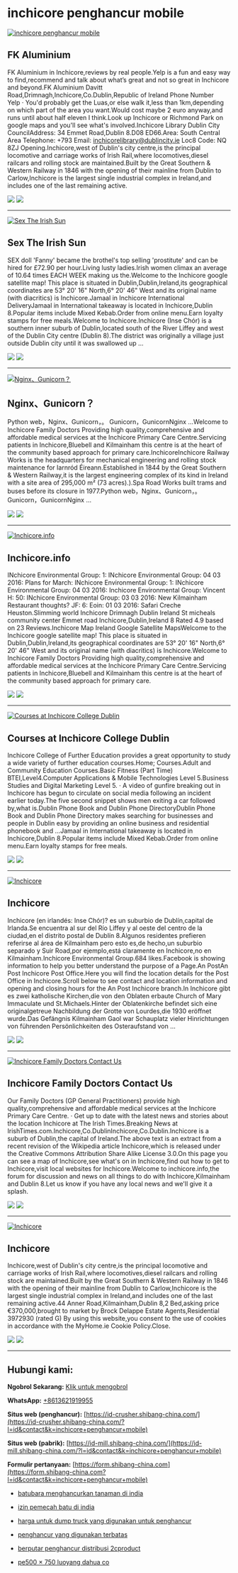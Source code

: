 # inchicore penghancur mobile

<a href="https://swt.shibang-china.com/?l=id&img&k=inchicore+penghancur+mobile" target="_blank">![inchicore penghancur mobile](http://static.shibang-china.com/all-800x300/637.jpg)</a>

## FK Aluminium
FK Aluminium in Inchicore,reviews by real people.Yelp is a fun and easy way to find,recommend and talk about what’s great and not so great in Inchicore and beyond.FK Aluminium Davitt Road,Drimnagh,Inchicore,Co.Dublin,Republic of Ireland Phone Number Yelp&nbsp;&#0183;&#32;You'd probably get the Luas,or else walk it,less than 1km,depending on which part of the area you want.Would cost maybe 2 euro anyway,and runs until about half eleven I think.Look up Inchicore or Richmond Park on google maps and you'll see what's involved.Inchicore Library Dublin City CouncilAddress: 34 Emmet Road,Dublin 8.D08 ED66.Area: South Central Area Telephone: +793 Email: inchicorelibrary@dublincity.ie Loc8 Code: NQ 8ZJ Opening.Inchicore,west of Dublin's city centre,is the principal locomotive and carriage works of Irish Rail,where locomotives,diesel railcars and rolling stock are maintained.Built by the Great Southern &amp; Western Railway in 1846 with the opening of their mainline from Dublin to Carlow,Inchicore is the largest single industrial complex in Ireland,and includes one of the last remaining active.


<a href="https://whatsapp.shibangsoft.com/WhatsApp.php" target="_blank" title="WhatsApp">![](http://static.shibang-china.com/icon/whatsapp.png)</a> <a href="https://swt.shibang-china.com/?l=id&icon&k=inchicore+penghancur+mobile" target="_blank">![](http://static.shibang-china.com/icon/chat-id.png)</a>

---

<a href="https://swt.shibang-china.com/?l=id&img&k=inchicore+penghancur+mobile" target="_blank">![Sex The Irish Sun](http://static.shibang-china.com/all-800x300/128.jpg)</a>

## Sex The Irish Sun
SEX doll 'Fanny' became the brothel's top selling 'prostitute' and can be hired for &#163;72.90 per hour.Living lusty ladies.Irish women climax an average of 10.64 times EACH WEEK making us the.Welcome to the Inchicore google satellite map! This place is situated in Dublin,Dublin,Ireland,its geographical coordinates are 53&#176; 20' 16&quot; North,6&#176; 20' 46&quot; West and its original name (with diacritics) is Inchicore.Jamaal in Inchicore International DeliveryJamaal in International takeaway is located in Inchicore,Dublin 8.Popular items include Mixed Kebab.Order from online menu.Earn loyalty stamps for free meals.Welcome to Inchicore.Inchicore (Inse Ch&#243;r) is a southern inner suburb of Dublin,located south of the River Liffey and west of the Dublin City centre (Dublin 8).The district was originally a village just outside Dublin city until it was swallowed up …


<a href="https://whatsapp.shibangsoft.com/WhatsApp.php" target="_blank" title="WhatsApp">![](http://static.shibang-china.com/icon/whatsapp.png)</a> <a href="https://swt.shibang-china.com/?l=id&icon&k=inchicore+penghancur+mobile" target="_blank">![](http://static.shibang-china.com/icon/chat-id.png)</a>

---

<a href="https://swt.shibang-china.com/?l=id&img&k=inchicore+penghancur+mobile" target="_blank">![Nginx、Gunicorn？](http://static.shibang-china.com/all-800x300/1468.jpg)</a>

## Nginx、Gunicorn？
Python web，Nginx、Gunicorn，。 Gunicorn，GunicornNginx …Welcome to Inchicore Family Doctors Providing high quality,comprehensive and affordable medical services at the Inchicore Primary Care Centre.Servicing patients in Inchicore,Bluebell and Kilmainham this centre is at the heart of the community based approach for primary care.InchicoreInchicore Railway Works is the headquarters for mechanical engineering and rolling stock maintenance for Iarnr&#243;d &#201;ireann.Established in 1844 by the Great Southern &amp; Western Railway,it is the largest engineering complex of its kind in Ireland with a site area of 295,000 m&#178; (73 acres).).Spa Road Works built trams and buses before its closure in 1977.Python web，Nginx、Gunicorn，。 Gunicorn，GunicornNginx …


<a href="https://whatsapp.shibangsoft.com/WhatsApp.php" target="_blank" title="WhatsApp">![](http://static.shibang-china.com/icon/whatsapp.png)</a> <a href="https://swt.shibang-china.com/?l=id&icon&k=inchicore+penghancur+mobile" target="_blank">![](http://static.shibang-china.com/icon/chat-id.png)</a>

---

<a href="https://swt.shibang-china.com/?l=id&img&k=inchicore+penghancur+mobile" target="_blank">![Inchicore.info](http://static.shibang-china.com/all-800x300/1523.jpg)</a>

## Inchicore.info
INchicore Environmental Group: 1: INchicore Environmental Group: 04 03 2016: Plans for March: INchicore Environmental Group: 1: INchicore Environmental Group: 04 03 2016: Inchicore Environmental Group: Vincent H: 50: INchicore Environmental Group: 03 03 2016: New Kilmainham Restaurant thoughts? JF: 6: Eoin: 01 03 2016: Safari Creche Heuston.Slimming world Inchicore Drimnagh Dublin Ireland St micheals community center Emmet road Inchicore,Dublin,Ireland 8 Rated 4.9 based on 23 Reviews.Inchicore Map Ireland Google Satellite MapsWelcome to the Inchicore google satellite map! This place is situated in Dublin,Dublin,Ireland,its geographical coordinates are 53&#176; 20' 16&quot; North,6&#176; 20' 46&quot; West and its original name (with diacritics) is Inchicore.Welcome to Inchicore Family Doctors Providing high quality,comprehensive and affordable medical services at the Inchicore Primary Care Centre.Servicing patients in Inchicore,Bluebell and Kilmainham this centre is at the heart of the community based approach for primary care.


<a href="https://whatsapp.shibangsoft.com/WhatsApp.php" target="_blank" title="WhatsApp">![](http://static.shibang-china.com/icon/whatsapp.png)</a> <a href="https://swt.shibang-china.com/?l=id&icon&k=inchicore+penghancur+mobile" target="_blank">![](http://static.shibang-china.com/icon/chat-id.png)</a>

---

<a href="https://swt.shibang-china.com/?l=id&img&k=inchicore+penghancur+mobile" target="_blank">![Courses at Inchicore College Dublin](http://static.shibang-china.com/all-800x300/746.jpg)</a>

## Courses at Inchicore College Dublin
Inchicore College of Further Education provides a great opportunity to study a wide variety of further education courses.Home; Courses.Adult and Community Education Courses.Basic Fitness (Part Time) BTEI,Level4.Computer Applications &amp; Mobile Technologies Level 5.Business Studies and Digital Marketing Level 5.&nbsp;&#0183;&#32;A video of gunfire breaking out in Inchicore has begun to circulate on social media following an incident earlier today.The five second snippet shows men exiting a car followed by,what is.Dublin Phone Book and Dublin Phone DirectoryDublin Phone Book and Dublin Phone Directory makes searching for businesses and people in Dublin easy by providing an online business and residential phonebook and …Jamaal in International takeaway is located in Inchicore,Dublin 8.Popular items include Mixed Kebab.Order from online menu.Earn loyalty stamps for free meals.


<a href="https://whatsapp.shibangsoft.com/WhatsApp.php" target="_blank" title="WhatsApp">![](http://static.shibang-china.com/icon/whatsapp.png)</a> <a href="https://swt.shibang-china.com/?l=id&icon&k=inchicore+penghancur+mobile" target="_blank">![](http://static.shibang-china.com/icon/chat-id.png)</a>

---

<a href="https://swt.shibang-china.com/?l=id&img&k=inchicore+penghancur+mobile" target="_blank">![Inchicore](http://static.shibang-china.com/all-800x300/94.jpg)</a>

## Inchicore
Inchicore (en irland&#233;s: Inse Ch&#243;r)? es un suburbio de Dubl&#237;n,capital de Irlanda.Se encuentra al sur del R&#237;o Liffey y al oeste del centro de la ciudad,en el distrito postal de Dubl&#237;n 8.Algunos residentes prefieren referirse al &#225;rea de Kilmainham pero esto es,de hecho,un suburbio separado y Suir Road,por ejemplo,est&#225; claramente en Inchicore,no en Kilmainham.Inchicore Environmental Group.684 likes.Facebook is showing information to help you better understand the purpose of a Page.An PostAn Post Inchicore Post Office.Here you will find the location details for the Post Office in Inchicore.Scroll below to see contact and location information and opening and closing hours for the An Post Inchicore branch.In Inchicore gibt es zwei katholische Kirchen,die von den Oblaten erbaute Church of Mary Immaculate und St.Michaels.Hinter der Oblatenkirche befindet sich eine originalgetreue Nachbildung der Grotte von Lourdes,die 1930 er&#246;ffnet wurde.Das Gef&#228;ngnis Kilmainham Gaol war Schauplatz vieler Hinrichtungen von f&#252;hrenden Pers&#246;nlichkeiten des Osteraufstand von …


<a href="https://whatsapp.shibangsoft.com/WhatsApp.php" target="_blank" title="WhatsApp">![](http://static.shibang-china.com/icon/whatsapp.png)</a> <a href="https://swt.shibang-china.com/?l=id&icon&k=inchicore+penghancur+mobile" target="_blank">![](http://static.shibang-china.com/icon/chat-id.png)</a>

---

<a href="https://swt.shibang-china.com/?l=id&img&k=inchicore+penghancur+mobile" target="_blank">![Inchicore Family Doctors Contact Us](http://static.shibang-china.com/all-800x300/986.jpg)</a>

## Inchicore Family Doctors Contact Us
Our Family Doctors (GP General Practitioners) provide high quality,comprehensive and affordable medical services at the Inchicore Primary Care Centre.&nbsp;&#0183;&#32;Get up to date with the latest news and stories about the location Inchicore at The Irish Times.Breaking News at IrishTimes.com.Inchicore,Co.DublinInchicore,Co.Dublin.Inchicore is a suburb of Dublin,the capital of Ireland.The above text is an extract from a recent revision of the Wikipedia article Inchicore,which is released under the Creative Commons Attribution Share Alike License 3.0.On this page you can see a map of Inchicore,see what's on in Inchicore,find out how to get to Inchicore,visit local websites for Inchicore.Welcome to inchicore.info,the forum for discussion and news on all things to do with Inchicore,Kilmainham and Dublin 8.Let us know if you have any local news and we'll give it a splash.


<a href="https://whatsapp.shibangsoft.com/WhatsApp.php" target="_blank" title="WhatsApp">![](http://static.shibang-china.com/icon/whatsapp.png)</a> <a href="https://swt.shibang-china.com/?l=id&icon&k=inchicore+penghancur+mobile" target="_blank">![](http://static.shibang-china.com/icon/chat-id.png)</a>

---

<a href="https://swt.shibang-china.com/?l=id&img&k=inchicore+penghancur+mobile" target="_blank">![Inchicore](http://static.shibang-china.com/all-800x300/1530.jpg)</a>

## Inchicore
Inchicore,west of Dublin's city centre,is the principal locomotive and carriage works of Irish Rail,where locomotives,diesel railcars and rolling stock are maintained.Built by the Great Southern &amp; Western Railway in 1846 with the opening of their mainline from Dublin to Carlow,Inchicore is the largest single industrial complex in Ireland,and includes one of the last remaining active.44 Anner Road,Kilmainham,Dublin 8,2 Bed,asking price €370,000,brought to market by Brock Delappe Estate Agents,Residential 3972930 (rated G) By using this website,you consent to the use of cookies in accordance with the MyHome.ie Cookie Policy.Close.

<a href="https://whatsapp.shibangsoft.com/WhatsApp.php" target="_blank" title="WhatsApp">![](http://static.shibang-china.com/icon/whatsapp.png)</a> <a href="https://swt.shibang-china.com/?l=id&icon&k=inchicore+penghancur+mobile" target="_blank">![](http://static.shibang-china.com/icon/chat-id.png)</a>

---
## Hubungi kami:

**Ngobrol Sekarang:** [Klik untuk mengobrol](https://swt.shibang-china.com?l=id&contact&k=inchicore+penghancur+mobile)

**WhatsApp:**  [+8613621919955](https://whatsapp.shibangsoft.com/WhatsApp.php)

**Situs web (penghancur):** [https://id-crusher.shibang-china.com/](https://id-crusher.shibang-china.com/?l=id&contact&k=inchicore+penghancur+mobile)

**Situs web (pabrik):** [https://id-mill.shibang-china.com/](https://id-mill.shibang-china.com/?l=id&contact&k=inchicore+penghancur+mobile)

**Formulir pertanyaan:** [https://form.shibang-china.com](https://form.shibang-china.com?l=id&contact&k=inchicore+penghancur+mobile)

* [batubara menghancurkan tanaman di india](../44/batubara%20menghancurkan%20tanaman%20di%20india.md)

* [izin pemecah batu di india](../49/izin%20pemecah%20batu%20di%20india.md)

* [harga untuk dump truck yang digunakan untuk penghancur](../46/harga%20untuk%20dump%20truck%20yang%20digunakan%20untuk%20penghancur.md)

* [penghancur yang digunakan terbatas](../48/penghancur%20yang%20digunakan%20terbatas.md)

* [berputar penghancur distribusi 2cproduct](../44/berputar%20penghancur%20distribusi%202cproduct.md)

* [pe500 × 750 luoyang dahua co](../41/pe500%20%C3%97%20750%20luoyang%20dahua%20co.md)